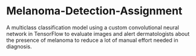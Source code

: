 # Melanoma-Detection-Assignment
A multiclass classification model using a custom convolutional neural network in TensorFlow to evaluate images and alert dermatologists about the presence of melanoma to reduce a lot of manual effort needed in diagnosis.
